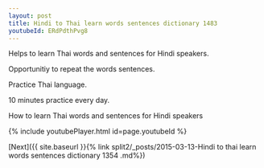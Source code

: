 ```yaml
---
layout: post
title: Hindi to Thai learn words sentences dictionary 1483 
youtubeId: ERdPdthPvg8
---
```

 
 
Helps to learn Thai words and sentences for Hindi speakers.

Opportunitiy to repeat the words sentences. 

Practice Thai language. 
 
10 minutes practice every day. 
 
How to learn Thai words and sentences for Hindi speakers 
 
{% include youtubePlayer.html id=page.youtubeId %}
 
 
[Next]({{ site.baseurl }}{% link  split2/_posts/2015-03-13-Hindi to thai learn words sentences dictionary 1354 .md%})
 
